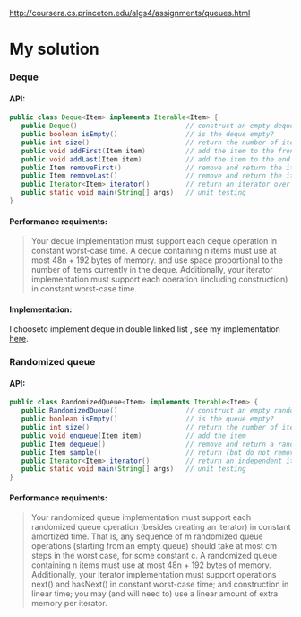 http://coursera.cs.princeton.edu/algs4/assignments/queues.html
  
# My solution
### Deque
#### API:
```java
public class Deque<Item> implements Iterable<Item> {
   public Deque()                           // construct an empty deque
   public boolean isEmpty()                 // is the deque empty?
   public int size()                        // return the number of items on the deque
   public void addFirst(Item item)          // add the item to the front
   public void addLast(Item item)           // add the item to the end
   public Item removeFirst()                // remove and return the item from the front
   public Item removeLast()                 // remove and return the item from the end
   public Iterator<Item> iterator()         // return an iterator over items in order from front to end
   public static void main(String[] args)   // unit testing
}
```
#### Performance requiments:
> Your deque implementation must support each deque operation in constant worst-case time. 
> A deque containing n items must use at most 48n + 192 bytes of memory.
> and use space proportional to the number of items currently in the deque. 
> Additionally, your iterator implementation must support each operation (including construction)
> in constant worst-case time.

#### Implementation:  
I chooseto implement deque in double linked list , see my implementation 
[here](https://github.com/TarunSunkaraneni/Princeton-Algorithms/blob/master/Algorithms/src/assignments/week2/Deque.java).

### Randomized queue
#### API:
```java
public class RandomizedQueue<Item> implements Iterable<Item> {
   public RandomizedQueue()                 // construct an empty randomized queue
   public boolean isEmpty()                 // is the queue empty?
   public int size()                        // return the number of items on the queue
   public void enqueue(Item item)           // add the item
   public Item dequeue()                    // remove and return a random item
   public Item sample()                     // return (but do not remove) a random item
   public Iterator<Item> iterator()         // return an independent iterator over items in random order
   public static void main(String[] args)   // unit testing
}
```
#### Performance requiments:
> Your randomized queue implementation must support each randomized queue operation 
> (besides creating an iterator) in constant amortized time. 
> That is, any sequence of m randomized queue operations (starting from an empty queue)
> should take at most cm steps in the worst case, for some constant c. 
> A randomized queue containing n items must use at most 48n + 192 bytes of memory.
> Additionally, your iterator implementation must support operations next() and hasNext() in constant worst-case time;
> and construction in linear time; you may (and will need to) use a linear amount of extra memory per iterator.
